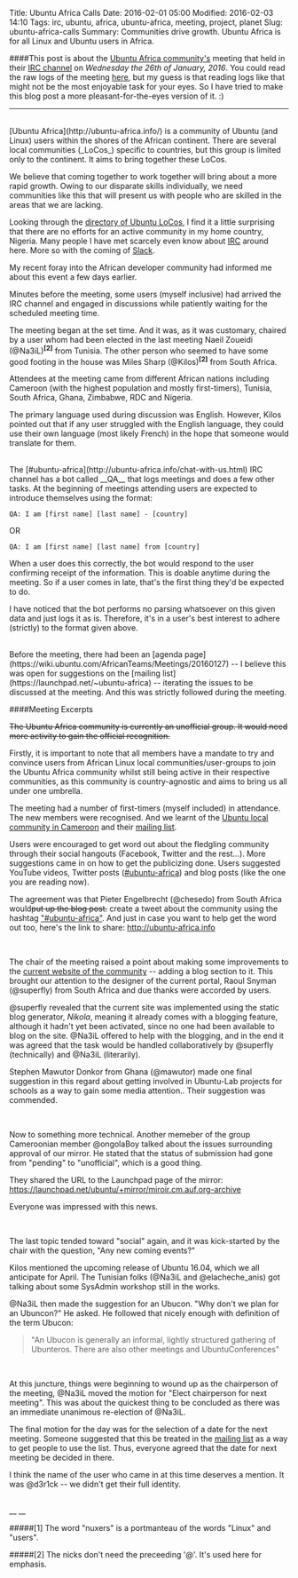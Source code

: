 Title: Ubuntu Africa Calls
Date: 2016-02-01 05:00
Modified: 2016-02-03 14:10
Tags: irc, ubuntu, africa, ubuntu-africa, meeting, project, planet
Slug: ubuntu-africa-calls
Summary: Communities drive growth. Ubuntu Africa is for all Linux and Ubuntu users in Africa.





####This post is about the [Ubuntu Africa community's](http://ubuntu-africa.info/) meeting that held in their [IRC channel](http://ubuntu-africa.info/chat-with-us.html) on _Wednesday the 26th of January, 2016_. You could read the raw logs of the meeting [here](http://52.17.74.45/freenode-%23ubuntu-africa/2016-01-27-18-31-20.html), but my guess is that reading logs like that might not be the most enjoyable task for your eyes. So I have tried to make this blog post a more pleasant-for-the-eyes version of it. :)

- - -

<br/>
[Ubuntu Africa](http://ubuntu-africa.info/) is a community of Ubuntu (and Linux) users within the shores of the African continent. There are several local communities (_LoCos_) specific to countries, but this group is limited only to the continent. It aims to bring together these LoCos.

We believe that coming together to work together will bring about a more rapid growth. Owing to our disparate skills individually, we need communities like this that will present us with people who are skilled in the areas that we are lacking.

Looking through the [directory of Ubuntu LoCos](http://loco.ubuntu.com/teams/), I find it a little surprising that there are no efforts for an active community in my home country, Nigeria. Many people I have met scarcely even know about [IRC](https://help.ubuntu.com/community/InternetRelayChat) around here. More so with the coming of [Slack](http://slack.com).

My recent foray into the African developer community had informed me about this event a few days earlier.

Minutes before the meeting, some users (myself inclusive) had arrived the IRC channel and engaged in discussions while patiently waiting for the scheduled meeting time.

The meeting began at the set time. And it was, as it was customary, chaired by a user whom had been elected in the last meeting Naeil Zoueidi (@Na3iL)<sup>__[2]__</sup> from Tunisia. The other person who seemed to have some good footing in the house was Miles Sharp (@Kilos)<sup>__[2]__</sup> from South Africa.

Attendees at the meeting came from different African nations including Cameroon (with the highest population and mostly first-timers), Tunisia, South Africa, Ghana, Zimbabwe, RDC and Nigeria.

The primary language used during discussion was English. However, Kilos pointed out that if any user struggled with the English language, they could use their own language (most likely French) in the hope that someone would translate for them.

<br/>
The [#ubuntu-africa](http://ubuntu-africa.info/chat-with-us.html) IRC channel has a bot called __QA__ that logs meetings and does a few other tasks. At the beginning of meetings attending users are expected to introduce themselves using the format:

    QA: I am [first name] [last name] - [country]

OR

    QA: I am [first name] [last name] from [country]

When a user does this correctly, the bot would respond to the user confirming receipt of the information. This is doable anytime during the meeting. So if a user comes in late, that's the first thing they'd be expected to do.

I have noticed that the bot performs no parsing whatsoever on this given data and just logs it as is. Therefore, it's in a user's best interest to adhere (strictly) to the format given above.

<br/>
Before the meeting, there had been an [agenda page](https://wiki.ubuntu.com/AfricanTeams/Meetings/20160127) -- I believe this was open for suggestions on the [mailing list](https://launchpad.net/~ubuntu-africa) -- iterating the issues to be discussed at the meeting. And this was strictly followed during the meeting.

<br/>

####Meeting Excerpts

<s>The Ubuntu Africa community is currently an unofficial group. It would need more activity to gain the official recognition.</s>

Firstly, it is important to note that all members have a mandate to try and convince users from African Linux local communities/user-groups to join the Ubuntu Africa community whilst still being active in their respective communities, as this community is country-agnostic and aims to bring us all under one umbrella.

The meeting had a number of first-timers (myself included) in attendance. The new members were recognised. And we learnt of the [Ubuntu local community in Cameroon](https://wiki.ubuntu.com/CameroonianTeam/NewMembers/en) and their [mailing list](https://lists.ubuntu.com/mailman/listinfo/ubuntu-cm).

Users were encouraged to get word out about the fledgling community through their social hangouts (Facebook, Twitter and the rest...). More suggestions came in on how to  get the publicizing done. Users suggested YouTube videos, Twitter posts ([#ubuntu-africa](https://twitter.com/hashtag/ubuntuAfrica?src=hash)) and blog posts (like the one you are reading now).

The agreement was that Pieter Engelbrecht (@chesedo) from South Africa would<s>put up the blog post.</s> create a tweet about the community using the hashtag ["#ubuntu-africa"](https://twitter.com/hashtag/ubuntuAfrica?src=hash). And just in case you want to help get the word out too, here's the link to share: http://ubuntu-africa.info

<br/>

The chair of the meeting raised a point about making some improvements to the [current website of the community](http://ubuntu-africa.info) -- adding a blog section to it. This brought our attention to the designer of the current portal, Raoul Snyman (@superfly) from South Africa and due thanks were accorded by users.

@superfly revealed that the current site was implemented using the static blog generator, _Nikola_, meaning it already comes with a blogging feature, although it hadn't yet been activated, since no one had been available to blog on the site. @Na3iL offered to help with the blogging, and in the end it was agreed that the task would be handled collaboratively by @superfly (technically) and @Na3iL (literarily).

Stephen Mawutor Donkor from Ghana (@mawutor) made one final suggestion in this regard about getting involved in Ubuntu-Lab projects for schools as a way to gain some media attention.. Their suggestion was commended.

<br/>

Now to something more technical. Another memeber of the group Cameroonian member @ongolaBoy talked about the issues surrounding approval of our mirror. He stated that the status of submission had gone from "pending" to "unofficial", which is a good thing.

They shared the URL to the Launchpad page of the mirror: https://launchpad.net/ubuntu/+mirror/miroir.cm.auf.org-archive

Everyone was impressed with this news.

<br />

The last topic tended toward "social" again, and it was kick-started by the chair with the question, "Any new coming events?"

Kilos mentioned the upcoming release of Ubuntu 16.04, which we all anticipate for April. The Tunisian folks (@Na3iL and @elacheche_anis) got talking about some SysAdmin workshop still in the works.

@Na3iL then made the suggestion for an Ubucon. "Why don't we plan for an Ubuncon?" He asked. He followed that nicely enough with definition of the term Ubucon:

> "An Ubucon is generally an informal, lightly structured gathering of Ubunteros. There are also other meetings and UbuntuConferences"

<br/>

At this juncture, things were beginning to wound up as the chairperson of the meeting, @Na3iL moved the motion for "Elect chairperson for next meeting". This was about the quickest thing to be concluded as there was an immediate unanimous re-election of @Na3iL.

The final motion for the day was for the selection of a date for the next meeting. Someone suggested that this be treated in the [mailing list](https://launchpad.net/~ubuntu-africa) as a way to get people to use the list. Thus, everyone agreed that the date for next meeting be decided in there.

I think the name of the user who came in at this time deserves a mention. It was @d3r1ck -- we didn't get their full identity.


<br/>
__ __

#####[1] The word "nuxers" is a portmanteau of the words "Linux" and "users".

#####[2] The nicks don't need the preceeding '@'. It's used here for emphasis.